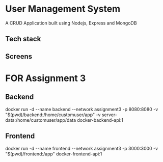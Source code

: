 # User Management System
A CRUD Application built using Nodejs, Express and MongoDB


## Tech stack

## Screens

# FOR Assignment 3
## Backend
docker run -d --name backend --network assignment3 -p 8080:8080 -v "$(pwd)/backend:/home/customuser/app" -v server-data:/home/customuser/app/data docker-backend-api:1
## Frontend
docker run -d --name frontend --network assignment3 -p 3000:3000 -v "$(pwd)/frontend:/app" docker-frontend-api:1
